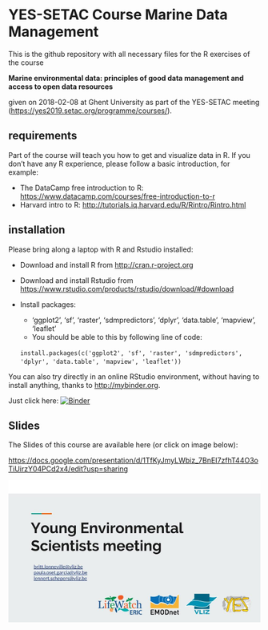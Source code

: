 # YES-SETAC Course Marine Data Management
This is the github repository with all necessary files for the R exercises of the course

**Marine environmental data: principles of good data management and access to open data resources**

given on 2018-02-08 at Ghent University as part of the YES-SETAC meeting (https://yes2019.setac.org/programme/courses/). 


## requirements
Part of the course will teach you how to get and visualize data in R.
If you don’t have any R experience, please follow a basic introduction, for example:

* The DataCamp free introduction to R: https://www.datacamp.com/courses/free-introduction-to-r
*	Harvard intro to R: http://tutorials.iq.harvard.edu/R/Rintro/Rintro.html 

## installation
Please bring along a laptop with R and Rstudio installed:

* Download and install R from http://cran.r-project.org 
*	Download and install Rstudio from https://www.rstudio.com/products/rstudio/download/#download
*	Install packages:
    *	‘ggplot2’, ‘sf’, ‘raster’, ‘sdmpredictors’, ‘dplyr’, ‘data.table’, ‘mapview’, ‘leaflet’
    *	You should be able to this by following line of code:
    
    `install.packages(c('ggplot2', 'sf', 'raster', 'sdmpredictors', 'dplyr', 'data.table', 'mapview', 'leaflet'))`
    
 You can also try directly in an online RStudio environment, without having to install anything, thanks to <http://mybinder.org>.
 
 Just click here:
 [![Binder](http://mybinder.org/badge.svg)](https://mybinder.org/v2/gh/LennertSchepers/YES-SETAC/master?urlpath=rstudio)
  
 

## Slides

The Slides of this course are available here (or click on image below):

https://docs.google.com/presentation/d/1TfKyJmyLWbiz_7BnEI7zfhT44O3oTiUirzY04PCd2x4/edit?usp=sharing
 
![Slides](https://github.com/LennertSchepers/YES-SETAC/blob/master/images/First_Slide.jpg)


